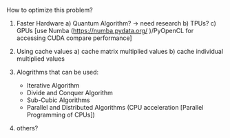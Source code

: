 How to optimize this problem?

1) Faster Hardware
    a) Quantum Algorithm? -> need research
    b) TPUs?
    c) GPUs [use Numba (https://numba.pydata.org/ )/PyOpenCL for accessing CUDA compare performance]

2) Using cache values
    a) cache matrix multiplied values
    b) cache individual multiplied values

3) Alogrithms that can be used:
    - Iterative Algorithm
    - Divide and Conquer Algorithm
    - Sub-Cubic Algorithms
    - Parallel and Distributed Algorithms (CPU acceleration [Parallel Programming of CPUs])

4) others?
